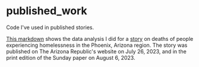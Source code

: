 # published_work
Code I've used in published stories.

[This markdown](https://julietterihl.github.io/published_work/Homeless_Deaths_2022.html) shows the data analysis I did for a [story](https://www.azcentral.com/story/news/local/phoenix/2023/07/26/hundreds-of-maricopa-county-homeless-population-died-in-2022/69903536007/) on deaths of people experiencing homelessness in the Phoenix, Arizona region. The story was published on The Arizona Republic's website on July 26, 2023, and in the print edition of the Sunday paper on August 6, 2023.
